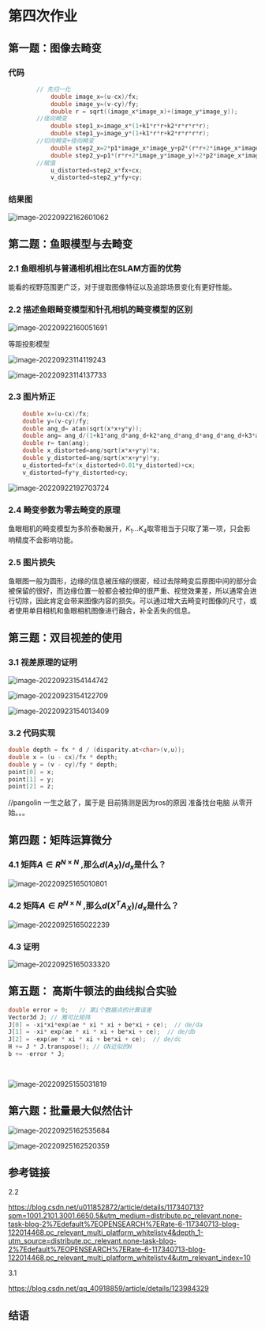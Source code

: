    

# 第四次作业



## 第一题：图像去畸变

### 代码

```c++
        // 先归一化
            double image_x=(u-cx)/fx;
            double image_y=(v-cy)/fy;
            double r = sqrt((image_x*image_x)+(image_y*image_y));
        //径向畸变
            double step1_x=image_x*(1+k1*r*r+k2*r*r*r*r);
            double step1_y=image_y*(1+k1*r*r+k2*r*r*r*r);
        //切向畸变+径向畸变
            double step2_x=2*p1*image_x*image_y+p2*(r*r+2*image_x*image_x)+step1_x;
            double step2_y=p1*(r*r+2*image_y*image_y)+2*p2*image_x*image_y+step1_y;
        //赋值
            u_distorted=step2_x*fx+cx;
            v_distorted=step2_y*fy+cy;
```

### 结果图

![image-20220922162601062](/home/cp/.config/Typora/typora-user-images/image-20220922162601062.png)



## 第二题：鱼眼模型与去畸变



### 2.1 鱼眼相机与普通相机相比在SLAM方面的优势



能看的视野范围更广泛，对于提取图像特征以及追踪场景变化有更好性能。



### 2.2 描述鱼眼畸变模型和针孔相机的畸变模型的区别



![image-20220922160051691](/home/cp/.config/Typora/typora-user-images/image-20220922160051691.png)



等距投影模型



![image-20220923114119243](/home/cp/.config/Typora/typora-user-images/image-20220923114119243.png)





![image-20220923114137733](/home/cp/.config/Typora/typora-user-images/image-20220923114137733.png)





### 2.3 图片矫正

```c++
    double x=(u-cx)/fx;
    double y=(v-cy)/fy;
    double ang_d= atan(sqrt(x*x+y*y));
    double ang= ang_d/(1+k1*ang_d*ang_d+k2*ang_d*ang_d*ang_d*ang_d+k3*ang_d*ang_d*ang_d*ang_d*ang_d*ang_d+k4*ang_d*ang_d*ang_d*ang_d*ang_d*ang_d*ang_d*ang_d);
    double r= tan(ang);
    double x_distorted=ang/sqrt(x*x+y*y)*x;
    double y_distorted=ang/sqrt(x*x+y*y)*y;
    u_distorted=fx*(x_distorted+0.01*y_distorted)+cx;
    v_distorted=fy*y_distorted+cy;
```



![image-20220922192703724](/home/cp/.config/Typora/typora-user-images/image-20220922192703724.png)





### 2.4 畸变参数为零去畸变的原理



鱼眼相机的畸变模型为多阶泰勒展开，$K_1 ...K_4$取零相当于只取了第一项，只会影响精度不会影响功能。



### 2.5 图片损失

鱼眼图一般为圆形，边缘的信息被压缩的很密，经过去除畸变后原图中间的部分会被保留的很好，而边缘位置一般都会被拉伸的很严重、视觉效果差，所以通常会进行切除，因此肯定会带来图像内容的损失。可以通过增大去畸变时图像的尺寸，或者使用单目相机和鱼眼相机图像进行融合，补全丢失的信息。



## 第三题：双目视差的使用



### 3.1 视差原理的证明



![image-20220923154144742](/home/cp/.config/Typora/typora-user-images/image-20220923154144742.png)



![image-20220923154122709](/home/cp/.config/Typora/typora-user-images/image-20220923154122709.png)





![image-20220923154013409](/home/cp/.config/Typora/typora-user-images/image-20220923154013409.png)





### 3.2 代码实现



```c++
double depth = fx * d / (disparity.at<char>(v,u));
double x = (u - cx)/fx * depth;
double y = (v - cy)/fy * depth;
point[0] = x;
point[1] = y;
point[2] = z;

```





//pangolin 一生之敌了，属于是 目前猜测是因为ros的原因 准备找台电脑 从零开始。。。



## 第四题：矩阵运算微分





### 4.1 矩阵$A ∈ R ^{N × N}$ ,那么$d(A_X)/d_x$是什么？





![image-20220925165010801](/home/cp/.config/Typora/typora-user-images/image-20220925165010801.png)





### 4.2  矩阵$A ∈ R ^{N × N}$ ,那么$d(X^TA_X)/d_x$是什么？

![image-20220925165022239](/home/cp/.config/Typora/typora-user-images/image-20220925165022239.png)





### 4.3 证明

![image-20220925165033320](/home/cp/.config/Typora/typora-user-images/image-20220925165033320.png)



## 第五题： 高斯牛顿法的曲线拟合实验



```c++
double error = 0;   // 第i个数据点的计算误差
Vector3d J; // 雅可比矩阵
J[0] = -xi*xi*exp(ae * xi * xi + be*xi + ce);  // de/da
J[1] = -xi* exp(ae * xi * xi + be*xi + ce);  // de/db
J[2] = -exp(ae * xi * xi + be*xi + ce);  // de/dc
H += J * J.transpose(); // GN近似的H
b += -error * J;
            
            
```

![image-20220925155031819](/home/cp/.config/Typora/typora-user-images/image-20220925155031819.png)



## 第六题：批量最大似然估计



![image-20220925162535684](/home/cp/.config/Typora/typora-user-images/image-20220925162535684.png)



![image-20220925162520359](/home/cp/.config/Typora/typora-user-images/image-20220925162520359.png)







## 参考链接



2.2

https://blog.csdn.net/u011852872/article/details/117340713?spm=1001.2101.3001.6650.5&utm_medium=distribute.pc_relevant.none-task-blog-2%7Edefault%7EOPENSEARCH%7ERate-6-117340713-blog-122014468.pc_relevant_multi_platform_whitelistv4&depth_1-utm_source=distribute.pc_relevant.none-task-blog-2%7Edefault%7EOPENSEARCH%7ERate-6-117340713-blog-122014468.pc_relevant_multi_platform_whitelistv4&utm_relevant_index=10



3.1

https://blog.csdn.net/qq_40918859/article/details/123984329





## 结语
